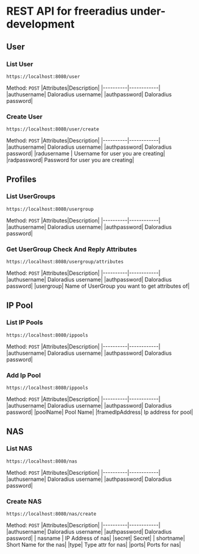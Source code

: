 # REST API for freeradius under-development

## User

### List User
```
https://localhost:8080/user
```
Method: `POST`
|Attributes|Description|
|----------|------------|
|authusername| Daloradius username|
|authpassword| Daloradius password|

### Create User
```
https://localhost:8080/user/create
```
Method: `POST`
|Attributes|Description|
|----------|------------|
|authusername| Daloradius username|
|authpassword| Daloradius password|
|radusername | Username for user you are creating|
|radpassword| Password for user you are creating|

## Profiles

### List UserGroups
```
https://localhost:8080/usergroup
```
Method: `POST`
|Attributes|Description|
|----------|------------|
|authusername| Daloradius username|
|authpassword| Daloradius password|

### Get UserGroup Check And Reply Attributes
```
https://localhost:8080/usergroup/attributes
```
Method: `POST`
|Attributes|Description|
|----------|------------|
|authusername| Daloradius username|
|authpassword| Daloradius password|
|usergroup| Name of UserGroup you want to get attributes of|

## IP Pool

### List IP Pools
```
https://localhost:8080/ippools
```
Method: `POST`
|Attributes|Description|
|----------|------------|
|authusername| Daloradius username|
|authpassword| Daloradius password|

### Add Ip Pool
```
https://localhost:8080/ippools
```
Method: `POST`
|Attributes|Description|
|----------|------------|
|authusername| Daloradius username|
|authpassword| Daloradius password|
|poolName| Pool Name|
|framedIpAddress| Ip address for pool|

## NAS

### List NAS
```
https://localhost:8080/nas
```
Method: `POST`
|Attributes|Description|
|----------|------------|
|authusername| Daloradius username|
|authpassword| Daloradius password|

### Create NAS
```
https://localhost:8080/nas/create
```
Method: `POST`
|Attributes|Description|
|----------|------------|
|authusername| Daloradius username|
|authpassword| Daloradius password|
| nasname | IP Address of nas|
|secret| Secret|
| shortname| Short Name for the nas|
|type| Type attr for nas|
|ports| Ports for nas|
